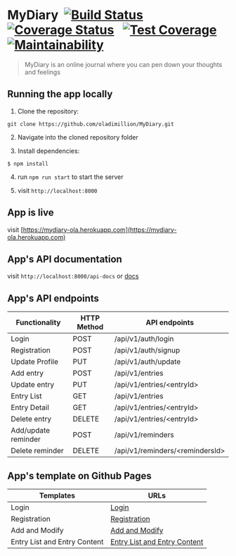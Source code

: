 # MyDiary &nbsp;[![Build Status](https://travis-ci.com/oladimillion/MyDiary.svg?branch=develop)](https://travis-ci.com/oladimillion/MyDiary) &nbsp; [![Coverage Status](https://coveralls.io/repos/github/oladimillion/MyDiary/badge.svg?branch=develop)](https://coveralls.io/github/oladimillion/MyDiary?branch=develop) &nbsp; [![Test Coverage](https://api.codeclimate.com/v1/badges/89acbd6eef30f6f96119/test_coverage)](https://codeclimate.com/github/oladimillion/MyDiary/test_coverage) &nbsp; [![Maintainability](https://api.codeclimate.com/v1/badges/89acbd6eef30f6f96119/maintainability)](https://codeclimate.com/github/oladimillion/MyDiary/maintainability)

> MyDiary is an online journal where you can
> pen down your thoughts and feelings

## Running the app locally
  1. Clone the repository:
  ```
  git clone https://github.com/oladimillion/MyDiary.git
  ```
  2. Navigate into the cloned repository folder

  3. Install dependencies:
  ```
  $ npm install
  ```
  4. run `npm run start` to start the server

  5. visit `http://localhost:8000`

## App is live
  visit [https://mydiary-ola.herokuapp.com](https://mydiary-ola.herokuapp.com)

## App's API documentation
  visit `http://localhost:8000/api-docs` or [docs](https://mydiary-ola.herokuapp.com/api-docs/)

## App's API endpoints

| Functionality       |  HTTP Method  |         API endpoints                |
| ------------------- | --------------|------------------------------------- |
| Login               | POST          | /api/v1/auth/login                   |
| Registration        | POST          | /api/v1/auth/signup                  |
| Update Profile      | PUT           | /api/v1/auth/update                  |
| Add entry           | POST          | /api/v1/entries                      |
| Update entry        | PUT           | /api/v1/entries/&lt;entryId&gt;      |
| Entry List          | GET           | /api/v1/entries                      |
| Entry Detail        | GET           | /api/v1/entries/&lt;entryId&gt;      |
| Delete entry        | DELETE        | /api/v1/entries/&lt;entryId&gt;      |
| Add/update reminder | POST          | /api/v1/reminders                    |
| Delete reminder     | DELETE        | /api/v1/reminders/&lt;remindersId&gt;|


## App's template on Github Pages

|          Templates           |                                              URLs                                     |
| ---------------------------- | -------------------------------------------------------------------------------------- |
| Login                        | [Login](https://oladimillion.github.io/MyDiary/UI/login.html)                          |
| Registration                 | [Registration](https://oladimillion.github.io/MyDiary/UI/register.html)                |
| Add and Modify               | [Add and Modify](https://oladimillion.github.io/MyDiary/UI/entry.html)                 |
| Entry List and Entry Content | [Entry List and Entry Content](https://oladimillion.github.io/MyDiary/UI/entries.html) |



